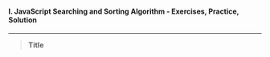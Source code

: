 #### I. JavaScript Searching and Sorting Algorithm - Exercises, Practice, Solution
---

>**Title**

```javascript

```


